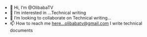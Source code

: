 - 👋 Hi, I’m @OlibabaTV
- 👀 I’m interested in ...Technical writing 
- 💞️ I’m looking to collaborate on Technical writing...
- 📫 How to reach me here...olibabatv@gmail.com
I write technical documents

<!---
OlibabaTV/OlibabaTV is a ✨ special ✨ repository because its `README.md` (this file) appears on your GitHub profile.
You can click the Preview link to take a look at your changes.
--->
